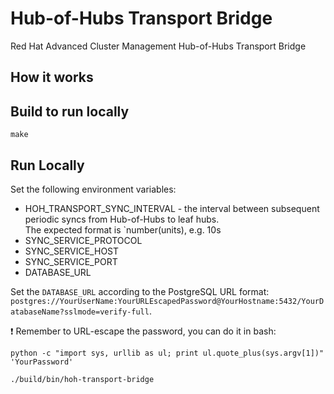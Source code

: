 [comment]: # ( Copyright Contributors to the Open Cluster Management project )

# Hub-of-Hubs Transport Bridge
Red Hat Advanced Cluster Management Hub-of-Hubs Transport Bridge  

## How it works

## Build to run locally

```
make
```

## Run Locally

Set the following environment variables:

* HOH_TRANSPORT_SYNC_INTERVAL - the interval between subsequent periodic syncs from Hub-of-Hubs to leaf hubs.  
    The expected format is `number(units), e.g. 10s
* SYNC_SERVICE_PROTOCOL
* SYNC_SERVICE_HOST
* SYNC_SERVICE_PORT
* DATABASE_URL

Set the `DATABASE_URL` according to the PostgreSQL URL format: `postgres://YourUserName:YourURLEscapedPassword@YourHostname:5432/YourDatabaseName?sslmode=verify-full`.

:exclamation: Remember to URL-escape the password, you can do it in bash:

```
python -c "import sys, urllib as ul; print ul.quote_plus(sys.argv[1])" 'YourPassword'
```

```
./build/bin/hoh-transport-bridge
```
